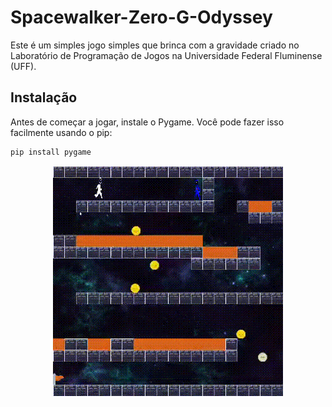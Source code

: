 # Spacewalker-Zero-G-Odyssey

Este é um simples jogo simples que brinca com a gravidade criado no Laboratório de Programação de Jogos na Universidade Federal Fluminense (UFF).

## Instalação

Antes de começar a jogar, instale o Pygame. Você pode fazer isso facilmente usando o pip:

```bash
pip install pygame
```
<p align="center">
  <img src="game.gif" alt="" />
</p>

